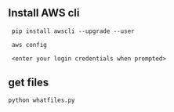 #


## Install AWS cli
```
 pip install awscli --upgrade --user

 aws config 

 <enter your login credentials when prompted>
```



## get files 
```
python whatfiles.py
```

